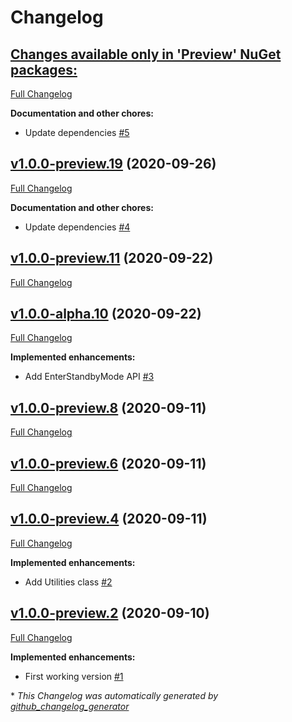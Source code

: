 # Changelog

## [**Changes available only in 'Preview' NuGet packages:**](https://github.com/nanoframework/lib-nanoFramework.Hardware.TI/tree/HEAD)

[Full Changelog](https://github.com/nanoframework/lib-nanoFramework.Hardware.TI/compare/v1.0.0-preview.19...HEAD)

**Documentation and other chores:**

- Update dependencies [\#5](https://github.com/nanoframework/lib-nanoFramework.Hardware.TI/pull/5)

## [v1.0.0-preview.19](https://github.com/nanoframework/lib-nanoFramework.Hardware.TI/tree/v1.0.0-preview.19) (2020-09-26)

[Full Changelog](https://github.com/nanoframework/lib-nanoFramework.Hardware.TI/compare/v1.0.0-preview.11...v1.0.0-preview.19)

**Documentation and other chores:**

- Update dependencies [\#4](https://github.com/nanoframework/lib-nanoFramework.Hardware.TI/pull/4)

## [v1.0.0-preview.11](https://github.com/nanoframework/lib-nanoFramework.Hardware.TI/tree/v1.0.0-preview.11) (2020-09-22)

[Full Changelog](https://github.com/nanoframework/lib-nanoFramework.Hardware.TI/compare/v1.0.0-alpha.10...v1.0.0-preview.11)

## [v1.0.0-alpha.10](https://github.com/nanoframework/lib-nanoFramework.Hardware.TI/tree/v1.0.0-alpha.10) (2020-09-22)

[Full Changelog](https://github.com/nanoframework/lib-nanoFramework.Hardware.TI/compare/v1.0.0-preview.8...v1.0.0-alpha.10)

**Implemented enhancements:**

- Add EnterStandbyMode API [\#3](https://github.com/nanoframework/lib-nanoFramework.Hardware.TI/pull/3)

## [v1.0.0-preview.8](https://github.com/nanoframework/lib-nanoFramework.Hardware.TI/tree/v1.0.0-preview.8) (2020-09-11)

[Full Changelog](https://github.com/nanoframework/lib-nanoFramework.Hardware.TI/compare/v1.0.0-preview.6...v1.0.0-preview.8)

## [v1.0.0-preview.6](https://github.com/nanoframework/lib-nanoFramework.Hardware.TI/tree/v1.0.0-preview.6) (2020-09-11)

[Full Changelog](https://github.com/nanoframework/lib-nanoFramework.Hardware.TI/compare/v1.0.0-preview.4...v1.0.0-preview.6)

## [v1.0.0-preview.4](https://github.com/nanoframework/lib-nanoFramework.Hardware.TI/tree/v1.0.0-preview.4) (2020-09-11)

[Full Changelog](https://github.com/nanoframework/lib-nanoFramework.Hardware.TI/compare/v1.0.0-preview.2...v1.0.0-preview.4)

**Implemented enhancements:**

- Add Utilities class [\#2](https://github.com/nanoframework/lib-nanoFramework.Hardware.TI/pull/2)

## [v1.0.0-preview.2](https://github.com/nanoframework/lib-nanoFramework.Hardware.TI/tree/v1.0.0-preview.2) (2020-09-10)

[Full Changelog](https://github.com/nanoframework/lib-nanoFramework.Hardware.TI/compare/b46678c365ace96c6164b204cae9c96431148760...v1.0.0-preview.2)

**Implemented enhancements:**

- First working version [\#1](https://github.com/nanoframework/lib-nanoFramework.Hardware.TI/pull/1)



\* *This Changelog was automatically generated by [github_changelog_generator](https://github.com/github-changelog-generator/github-changelog-generator)*

